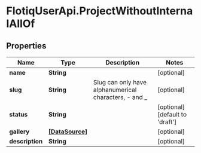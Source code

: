 # FlotiqUserApi.ProjectWithoutInternalAllOf

## Properties

Name | Type | Description | Notes
------------ | ------------- | ------------- | -------------
**name** | **String** |  | [optional] 
**slug** | **String** | Slug can only have alphanumerical characters, - and _ | [optional] 
**status** | **String** |  | [optional] [default to &#39;draft&#39;]
**gallery** | [**[DataSource]**](DataSource.md) |  | [optional] 
**description** | **String** |  | [optional] 


